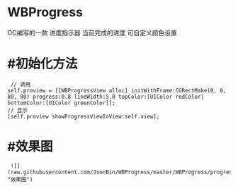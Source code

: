 # WBProgress

OC编写的一款 进度指示器  当前完成的进度  可自定义颜色设置

#初始化方法 
==========

     // 调用
    self.proview = [[WBProgressView alloc] initWithFrame:CGRectMake(0, 0, 80, 80) progress:0.8 lineWidth:5.0 topColor:[UIColor redColor] bottomColor:[UIColor greenColor]];
    // 显示
    [self.proview showProgressViewInView:self.view];
    
#效果图
==========
     ![](raw.githubusercontent.com/JsonBin/WBProgress/master/WBProgress/progress.gif "效果图")    
